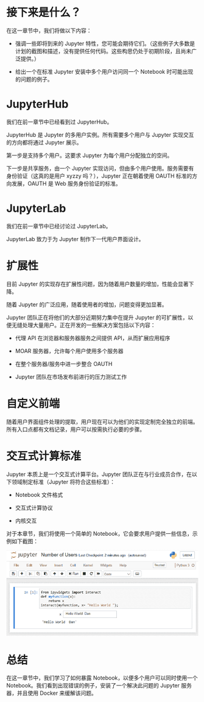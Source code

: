 # 接下来是什么？

在这一章节中，我们将做以下内容：

+   强调一些即将到来的 Jupyter 特性，您可能会期待它们。（这些例子大多数是计划的截图和描述，没有提供任何代码。这些构思仍处于初期阶段，且尚未广泛提供。）

+   给出一个在标准 Jupyter 安装中多个用户访问同一个 Notebook 时可能出现的问题的例子。

# JupyterHub

我们在前一章节中已经看到过 JupyterHub。

JupyterHub 是 Jupyter 的多用户实例。所有需要多个用户与 Jupyter 实现交互的方向都将通过 Jupyter 展示。

第一步是支持多个用户。这要求 Jupyter 为每个用户分配独立的空间。

下一步是共享服务，由一个 Jupyter 实现访问，但由多个用户使用。服务需要有身份验证（这真的是用户 xyzzy 吗？），Jupyter 正在朝着使用 OAUTH 标准的方向发展，OAUTH 是 Web 服务身份验证的标准。

# JupyterLab

我们在前一章节中已经讨论过 JupyterLab。

JupyterLab 致力于为 Jupyter 制作下一代用户界面设计。

# 扩展性

目前 Jupyter 的实现存在扩展性问题，因为随着用户数量的增加，性能会显著下降。

随着 Jupyter 的广泛应用，随着使用者的增加，问题变得更加显著。

Jupyter 团队正在将他们的大部分近期努力集中在提升 Jupyter 的可扩展性，以便无缝处理大量用户。正在开发的一些解决方案包括以下内容：

+   代理 API 在浏览器和服务器服务之间提供 API，从而扩展应用程序

+   MOAR 服务器，允许每个用户使用多个服务器

+   在整个服务器/服务中进一步整合 OAUTH

+   Jupyter 团队在市场发布前进行的压力测试工作

# 自定义前端

随着用户界面组件处理的提取，用户现在可以为他们的实现定制完全独立的前端。所有入口点都有文档记录，用户可以按需执行必要的步骤。

# 交互式计算标准

Jupyter 本质上是一个交互式计算平台。Jupyter 团队正在与行业成员合作，在以下领域制定标准（Jupyter 将符合这些标准）：

+   Notebook 文件格式

+   交互式计算协议

+   内核交互

对于本章节，我们将使用一个简单的 Notebook，它会要求用户提供一些信息，示例如下截图：

![](img/a12bb3d7-1c74-4622-aa97-f009d2d9d8ab.png)

# 总结

在这一章节中，我们学习了如何暴露 Notebook，以便多个用户可以同时使用一个 Notebook。我们看到出现错误的例子，安装了一个解决此问题的 Jupyter 服务器，并且使用 Docker 来缓解该问题。
